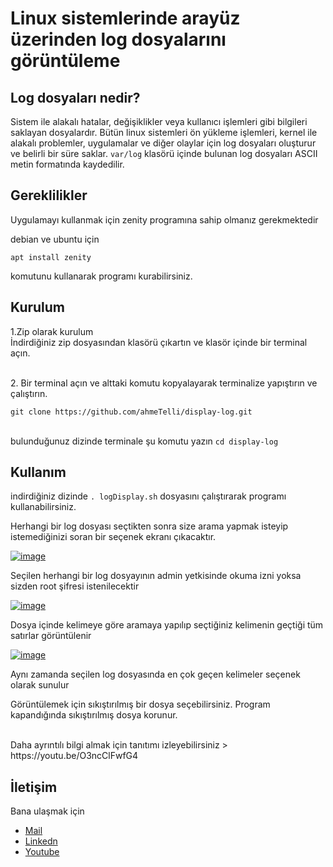 # Linux sistemlerinde arayüz üzerinden log dosyalarını görüntüleme

## Log dosyaları nedir?
Sistem ile alakalı hatalar, değişiklikler veya kullanıcı işlemleri gibi bilgileri saklayan dosyalardır. Bütün linux sistemleri ön yükleme işlemleri, kernel ile alakalı problemler, uygulamalar ve diğer olaylar için log dosyaları oluşturur ve belirli bir süre saklar. 
` var/log ` klasörü içinde bulunan log dosyaları ASCII metin formatında kaydedilir.
 


## Gereklilikler

Uygulamayı kullanmak için zenity programına sahip olmanız gerekmektedir

debian ve ubuntu için <br>
```
apt install zenity 
```
komutunu kullanarak programı kurabilirsiniz.

## Kurulum
1.Zip olarak kurulum <br>
  İndirdiğiniz zip dosyasından klasörü çıkartın ve klasör içinde bir terminal açın.
  
<br>
2. Bir terminal açın ve alttaki komutu kopyalayarak terminalize yapıştırın ve çalıştırın. 
<br>

```
git clone https://github.com/ahmeTelli/display-log.git
```
<br> bulunduğunuz dizinde terminale şu komutu yazın ` cd display-log ` 


## Kullanım
indirdiğiniz dizinde ` . logDisplay.sh ` dosyasını çalıştırarak programı kullanabilirsiniz.

Herhangi bir log dosyası seçtikten sonra size arama yapmak isteyip istemediğinizi soran bir seçenek ekranı çıkacaktır.

[![image](https://www.linkpicture.com/q/sorgu.png)](https://www.linkpicture.com/view.php?img=LPic61e2683a160ce30739305)


Seçilen herhangi bir log dosyayının admin yetkisinde okuma izni yoksa sizden root şifresi istenilecektir <br>

[![image](https://www.linkpicture.com/q/sifre.png)](https://www.linkpicture.com/view.php?img=LPic61e042e5376ee92885307)

Dosya içinde kelimeye göre aramaya yapılıp seçtiğiniz kelimenin geçtiği tüm satırlar görüntülenir


[![image](https://www.linkpicture.com/q/first_14.png)](https://www.linkpicture.com/view.php?img=LPic61e03bfa408bc983218585)

Aynı zamanda seçilen log dosyasında en çok geçen kelimeler seçenek olarak sunulur <br>

Görüntülemek için sıkıştırılmış bir dosya seçebilirsiniz. Program kapandığında sıkıştırılmış dosya korunur.

<br>
Daha ayrıntılı bilgi almak için tanıtımı izleyebilirsiniz > https://youtu.be/O3ncClFwfG4
<br>


## İletişim
Bana ulaşmak için 
- [Mail](mailto:ahmeta.telli@gmail.com)
- [Linkedn](https://www.linkedin.com/in/ahmet-t-b138a1194/)
- [Youtube](https://youtu.be/O3ncClFwfG4) 


